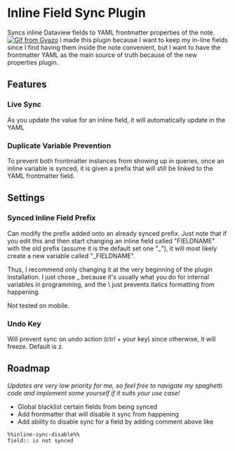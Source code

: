 # Inline Field Sync Plugin
Syncs inline Dataview fields to YAML frontmatter properties of the note.
[![Gif from Gyazo](https://i.gyazo.com/58526c6822850fde42edfbddba2b146e.gif)](https://gyazo.com/58526c6822850fde42edfbddba2b146e)
I made this plugin because I want to keep my in-line fields since I find having them inside the note convenient, but I want to have the frontmatter YAML as the main source of truth because of the new properties plugin.

## Features
### Live Sync
As you update the value for an inline field, it will automatically update in the YAML
### Duplicate Variable Prevention
To prevent both frontmatter instances from showing up in queries, once an inline variable is synced, it is given a prefix that will still be linked to the YAML frontmatter field.

## Settings
### Synced Inline Field Prefix
Can modify the prefix added onto an already synced prefix. Just note that if you edit this and then start changing an inline field called "FIELDNAME" with the old prefix (assume it is the default set one "\_"), it will most likely create a new variable called "\_FIELDNAME".

Thus, I recommend only changing it at the very beginning of the plugin installation. I just chose \_ because it's usually what you do for internal variables in programming, and the \ just prevents italics formatting from happening.

Not tested on mobile.
### Undo Key
Will prevent sync on undo action (ctrl + your key) since otherwise, it will freeze.
Default is z.
## Roadmap
*Updates are very low priority for me, so feel free to navigate my spaghetti code and implement some yourself if it suits your use case!*
- Global blacklist certain fields from being synced
- Add frontmatter that will disable it sync from happening
- Add ability to disable sync for a field by adding comment above like
```
%%inline-sync-disable%%
field:: is not synced
```
